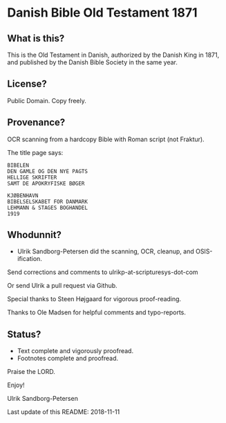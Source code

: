 # Danish Bible Old Testament 1871

## What is this?

This is the Old Testament in Danish, authorized by the Danish King in
1871, and published by the Danish Bible Society in the same year.

## License?

Public Domain. Copy freely.


##  Provenance?

OCR scanning from a hardcopy Bible with Roman script (not Fraktur).

The title page says:

```
BIBELEN
DEN GAMLE OG DEN NYE PAGTS
HELLIGE SKRIFTER
SAMT DE APOKRYFISKE BØGER

KJØBENHAVN
BIBELSELSKABET FOR DANMARK
LEHMANN & STAGES BOGHANDEL
1919
```


## Whodunnit?

- Ulrik Sandborg-Petersen did the scanning, OCR, cleanup, and
  OSIS-ification.

Send corrections and comments to ulrikp-at-scripturesys-dot-com

Or send Ulrik a pull request via Github.

Special thanks to Steen Højgaard for vigorous proof-reading.

Thanks to Ole Madsen for helpful comments and typo-reports.


## Status?

- Text complete and vigorously proofread.
- Footnotes complete and proofread.


Praise the LORD.

Enjoy!

Ulrik Sandborg-Petersen

Last update of this README: 2018-11-11